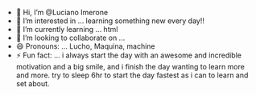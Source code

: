 - 👋 Hi, I’m @Luciano Imerone
- 👀 I’m interested in ... learning something new every day!!
- 🌱 I’m currently learning ... html
- 💞️ I’m looking to collaborate on ...
- 😄 Pronouns: ... Lucho, Maquina, machine
- ⚡ Fun fact: ... i always start the day with an awesome and incredible motivation and a big smile, and i finish the day wanting to learn more and more. try to sleep 6hr to start the day fastest as i can to learn and set about.
<!---
LucianoImerone/LucianoImerone is a ✨ special ✨ repository because its `README.md` (this file) appears on your GitHub profile.
You can click the Preview link to take a look at your changes.
--->
